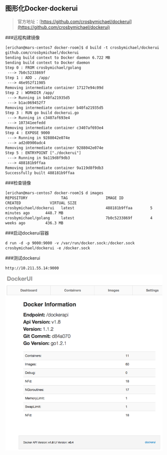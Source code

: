 图形化Docker·dockerui
---
>官方地址：[https://github.com/crosbymichael/dockerui](https://github.com/crosbymichael/dockerui)

###远程构建镜像
```
[erichan@mars-centos7 docker-room]$ d build -t crosbymichael/dockerui github.com/crosbymichael/dockerui
Sending build context to Docker daemon 6.722 MB
Sending build context to Docker daemon 
Step 0 : FROM crosbymichael/golang
 ---> 7b0c5233869f
Step 1 : ADD . /app/
 ---> 46e952f11985
Removing intermediate container 17127e94c09d
Step 2 : WORKDIR /app/
 ---> Running in b40fa21935d5
 ---> b1ac069452f7
Removing intermediate container b40fa21935d5
Step 3 : RUN go build dockerui.go
 ---> Running in c3407af693e4
 ---> 107341eefedd
Removing intermediate container c3407af693e4
Step 4 : EXPOSE 9000
 ---> Running in 9288042e074e
 ---> ad2d0900adc4
Removing intermediate container 9288042e074e
Step 5 : ENTRYPOINT ["./dockerui"]
 ---> Running in 9a119d8f9db3
 ---> 488181b9ffaa
Removing intermediate container 9a119d8f9db3
Successfully built 488181b9ffaa
```

###检查镜像
```
[erichan@mars-centos7 docker-room]$ d images
REPOSITORY               TAG                 IMAGE ID            CREATED             VIRTUAL SIZE
crosbymichael/dockerui   latest              488181b9ffaa        5 minutes ago       448.7 MB
crosbymichael/golang     latest              7b0c5233869f        4 weeks ago         436.3 MB
```

###启动dockerui容器
```
d run -d -p 9000:9000 -v /var/run/docker.sock:/docker.sock crosbymichael/dockerui -e /docker.sock
```

###测试dockerui
```
http://10.211.55.14:9000
```

![](../img/2014-08-19_dockerui.png "web page of dockerui")